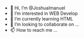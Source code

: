 - 👋 Hi, I’m @JoshuaImanuel
- 👀 I’m interested in WEB Develop
- 🌱 I’m currently learning HTML
- 💞️ I’m looking to collaborate on ...
- 📫 How to reach me ...

<!---
JoshuaImanuel/JoshuaImanuel is a ✨ special ✨ repository because its `README.md` (this file) appears on your GitHub profile.
You can click the Preview link to take a look at your changes.
--->
